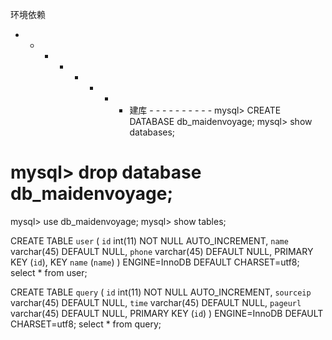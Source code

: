 

环境依赖


- - - - - - - - 建库 - - - - - - - - - - 
mysql> CREATE DATABASE db_maidenvoyage;
mysql> show databases;
# mysql> drop database db_maidenvoyage;

mysql>    use db_maidenvoyage;
mysql>    show tables;


CREATE TABLE `user` (
  `id` int(11) NOT NULL AUTO_INCREMENT,
  `name` varchar(45) DEFAULT NULL,
  `phone` varchar(45) DEFAULT NULL,
  PRIMARY KEY (`id`),
  KEY `name` (`name`)
) ENGINE=InnoDB DEFAULT CHARSET=utf8;
select * from user;


CREATE TABLE `query` (
  `id` int(11) NOT NULL AUTO_INCREMENT,
  `sourceip` varchar(45) DEFAULT NULL,
  `time` varchar(45) DEFAULT NULL,
  `pageurl` varchar(45) DEFAULT NULL,
  PRIMARY KEY (`id`)
) ENGINE=InnoDB DEFAULT CHARSET=utf8;
select * from query;



